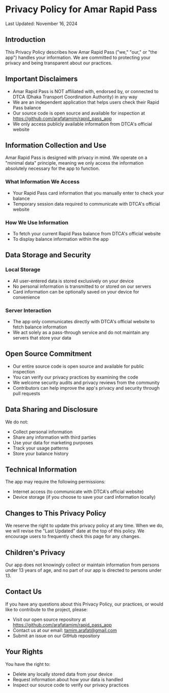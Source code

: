 # Privacy Policy for Amar Rapid Pass

Last Updated: November 16, 2024

## Introduction
This Privacy Policy describes how Amar Rapid Pass ("we," "our," or "the app") handles your information. We are committed to protecting your privacy and being transparent about our practices.

## Important Disclaimers
- Amar Rapid Pass is NOT affiliated with, endorsed by, or connected to DTCA (Dhaka Transport Coordination Authority) in any way
- We are an independent application that helps users check their Rapid Pass balance
- Our source code is open source and available for inspection at https://github.com/arafatamim/rapid_pass_app
- We only access publicly available information from DTCA's official website

## Information Collection and Use
Amar Rapid Pass is designed with privacy in mind. We operate on a "minimal data" principle, meaning we only access the information absolutely necessary for the app to function.

### What Information We Access
- Your Rapid Pass card information that you manually enter to check your balance
- Temporary session data required to communicate with DTCA's official website

### How We Use Information
- To fetch your current Rapid Pass balance from DTCA's official website
- To display balance information within the app

## Data Storage and Security
### Local Storage
- All user-entered data is stored exclusively on your device
- No personal information is transmitted to or stored on our servers
- Card information can be optionally saved on your device for convenience

### Server Interaction
- The app only communicates directly with DTCA's official website to fetch balance information
- We act solely as a pass-through service and do not maintain any servers that store your data

## Open Source Commitment
- Our entire source code is open source and available for public inspection
- You can verify our privacy practices by examining the code
- We welcome security audits and privacy reviews from the community
- Contributors can help improve the app's privacy and security through pull requests

## Data Sharing and Disclosure
We do not:
- Collect personal information
- Share any information with third parties
- Use your data for marketing purposes
- Track your usage patterns
- Store your balance history

## Technical Information
The app may require the following permissions:
- Internet access (to communicate with DTCA's official website)
- Device storage (if you choose to save your card information locally)

## Changes to This Privacy Policy
We reserve the right to update this privacy policy at any time. When we do, we will revise the "Last Updated" date at the top of this policy. We encourage users to frequently check this page for any changes.

## Children's Privacy
Our app does not knowingly collect or maintain information from persons under 13 years of age, and no part of our app is directed to persons under 13.

## Contact Us
If you have any questions about this Privacy Policy, our practices, or would like to contribute to the project, please:
- Visit our open source repository at https://github.com/arafatamim/rapid_pass_app
- Contact us at our email: tamim.arafat@gmail.com
- Submit an issue on our GitHub repository

## Your Rights
You have the right to:
- Delete any locally stored data from your device
- Request information about how your data is handled
- Inspect our source code to verify our privacy practices
